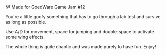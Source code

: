 № Made for GoedWare Game Jam #12

You're a little goofy something that has to go through a lab test and survive as long as possible.

Use A/D for movement, space for jumping and double-space to activate some wing effects.

The whole thing is quite chaotic and was made purely to have  fun. Enjoy!
